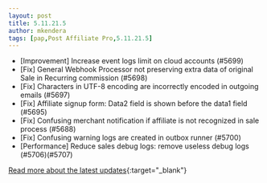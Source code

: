 ```yaml
---
layout: post
title: 5.11.21.5
author: mkendera
tags: [pap,Post Affiliate Pro,5.11.21.5]
---
```


- [Improvement] Increase event logs limit on cloud accounts (#5699)
- [Fix] General Webhook Processor not preserving extra data of original Sale in Recurring commission (#5698)
- [Fix] Characters in UTF-8 encoding are incorrectly encoded in outgoing emails (#5697)
- [Fix] Affiliate signup form: Data2 field is shown before the data1 field (#5695)
- [Fix] Confusing merchant notification if affiliate is not recognized in sale process (#5688)
- [Fix] Confusing warning logs are created in outbox runner (#5700)
- [Performance] Reduce sales debug logs: remove useless debug logs (#5706)(#5707)

[Read more about the latest updates](https://www.postaffiliatepro.com/blog/post-affiliate-pro-improvements-and-bug-fixes-for-december-2022/){:target="_blank"}
